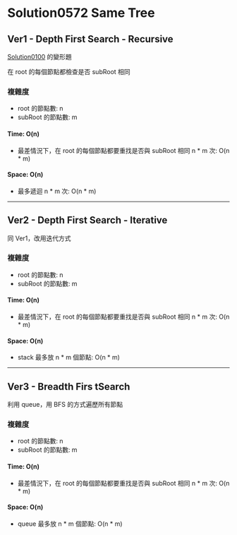 # Solution0572 Same Tree

## Ver1 - Depth First Search - Recursive

[Solution0100](Solution0100.md) 的變形題  

在 root 的每個節點都檢查是否 subRoot 相同

### 複雜度
- root 的節點數: n
- subRoot 的節點數: m

#### Time: O(n)
- 最差情況下，在 root 的每個節點都要重找是否與 subRoot 相同 n * m 次: O(n * m)

#### Space: O(n)
- 最多遞迴 n * m 次: O(n * m)

---

## Ver2 - Depth First Search - Iterative

同 Ver1，改用迭代方式

### 複雜度
- root 的節點數: n
- subRoot 的節點數: m

#### Time: O(n)
- 最差情況下，在 root 的每個節點都要重找是否與 subRoot 相同 n * m 次: O(n * m)

#### Space: O(n)
- stack 最多放 n * m 個節點: O(n * m)

---

## Ver3 - Breadth Firs tSearch

利用 queue，用 BFS 的方式遍歷所有節點

### 複雜度
- root 的節點數: n
- subRoot 的節點數: m

#### Time: O(n)
- 最差情況下，在 root 的每個節點都要重找是否與 subRoot 相同 n * m 次: O(n * m)

#### Space: O(n)
- queue 最多放 n * m 個節點: O(n * m)